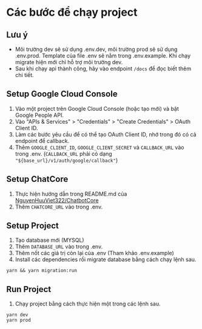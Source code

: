 # Các bước để chạy project

## Lưu ý

- Môi trường dev sẽ sử dụng .env.dev, môi trường prod sẽ sử dụng .env.prod. Template của file .env sẽ nằm trong .env.example. Khi chạy migrate hiện mới chỉ hỗ trợ môi trường dev.
- Sau khi chạy api thành công, hãy vào endpoint `/docs` để đọc biết thêm chi tiết.

## Setup Google Cloud Console

1. Vào một project trên Google Cloud Console (hoặc tạo mới) và bật Google People API.
2. Vào "APIs & Services" > "Credentials" > "Create Credentials" > OAuth Client ID.
3. Làm các bước yêu cầu để có thể tạo OAuth Client ID, nhớ trong đó có cả endpoint để callback.
4. Thêm `GOOGLE_CLIENT_ID`, `GOOGLE_CLIENT_SECRET` và `CALLBACK_URL` vào trong .env. (`CALLBACK_URL` phải có dạng `"${base_url}/v1/auth/google/callback"`)

## Setup ChatCore

1. Thực hiện hướng dẫn trong README.md của [NguyenHuuViet322/ChatbotCore](https://github.com/NguyenHuuViet322/ChatbotCore)
2. Thêm `CHATCORE_URL` vào trong .env.

## Setup Project

1. Tạo database mới (MYSQL)
2. Thêm `DATABASE_URL` vào trong .env.
3. Thêm nốt các giá trị còn lại của .env (Tham khảo .env.example)
4. Install các dependencies rồi migrate database bằng cách chạy lệnh sau.

```
yarn && yarn migration:run
```

## Run Project

1. Chạy project bằng cách thực hiện một trong các lệnh sau.

```
yarn dev
yarn prod
```
